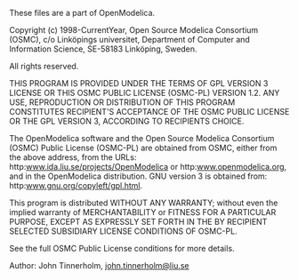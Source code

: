 
 These files are a part of OpenModelica.

 Copyright (c) 1998-CurrentYear, Open Source Modelica Consortium (OSMC),
 c/o Linköpings universitet, Department of Computer and Information Science,
 SE-58183 Linköping, Sweden.

 All rights reserved.

 THIS PROGRAM IS PROVIDED UNDER THE TERMS OF GPL VERSION 3 LICENSE OR
 THIS OSMC PUBLIC LICENSE (OSMC-PL) VERSION 1.2.
 ANY USE, REPRODUCTION OR DISTRIBUTION OF THIS PROGRAM CONSTITUTES
 RECIPIENT'S ACCEPTANCE OF THE OSMC PUBLIC LICENSE OR THE GPL VERSION 3,
 ACCORDING TO RECIPIENTS CHOICE.

 The OpenModelica software and the Open Source Modelica
 Consortium (OSMC) Public License (OSMC-PL) are obtained
 from OSMC, either from the above address,
 from the URLs: http:www.ida.liu.se/projects/OpenModelica or
 http:www.openmodelica.org, and in the OpenModelica distribution.
 GNU version 3 is obtained from: http:www.gnu.org/copyleft/gpl.html.

 This program is distributed WITHOUT ANY WARRANTY; without
 even the implied warranty of  MERCHANTABILITY or FITNESS
 FOR A PARTICULAR PURPOSE, EXCEPT AS EXPRESSLY SET FORTH
 IN THE BY RECIPIENT SELECTED SUBSIDIARY LICENSE CONDITIONS OF OSMC-PL.

 See the full OSMC Public License conditions for more details.

Author: John Tinnerholm, john.tinnerholm@liu.se

